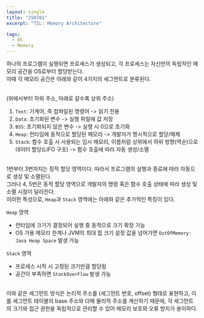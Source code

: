 ```yaml
---
layout: single
title: "250701"
excerpt: "TIL: Memory Architecture"

tags:
  - OS
  - Memory
---
```


하나의 프로그램이 실행되면 프로세스가 생성되고, 각 프로세스는 자신만의 독립적인 메모리 공간을 OS로부터 할당받는다. <br>
이때 각 메모리 공간은 아래와 같이 4가지의 세그먼트로 분류된다. <br><br>

(위에서부터 하위 주소, 아래로 갈수록 상위 주소) <br>

1. `Text`: 기계어, 즉 컴파일된 명령어 -> 읽기 전용
2. `Data`: 초기화된 변수 -> 실행 파일에 값 저장
3. `BSS`: 초기화되지 않은 변수 -> 실행 시 0으로 초기화
4. `Heap`: 런타임에 동적으로 할당된 메모리 -> 개발자가 명시적으로 할당/해제
5. `Stack`: 함수 호출 시 사용되는 임시 메모리, 이름처럼 상위에서 하위 방향(역순)으로 데이터 할당(LIFO 구조) -> 함수 호출에 따라 자동 생성/소멸 <br><br>

1번부터 3번까지는 정적 할당 영역이다. 따라서 프로그램의 실행과 종료에 따라 자동으로 생성 및 소멸된다. <br>
그러나 4, 5번은 동적 할당 영역으로 개발자의 명령 혹은 함수 호출 상태에 따라 생성 및 소멸 시점이 달라진다. <br>
이러한 특성으로, `Heap`과 `Stack` 영역에는 아래와 같은 추가적인 특징이 있다. <br>

`Heap` 영역 <br>
- 런타임에 크기가 결정되어 실행 중 동적으로 크기 확장 가능
- OS 가용 메모리 한계나 JVM의 최대 힙 크기 설정 값을 넘어가면 `OutOfMemory: Java Heap Space` 발생 가능 <br>

`Stack` 영역 <br>
- 프로세스 시작 시 고정된 크기만큼 할당됨
- 공간이 부족하면 `StackOverFlow` 발생 가능 <br><br>

이와 같은 세그먼트 방식은 논리적 주소를 (세그먼트 번호, offset) 형태로 표현하고, 이를 세그먼트 테이블의 base 주소와 더해 물리적 주소를 계산하기 때문에, 각 세그먼트의 크기와 접근 권한을 독립적으로 관리할 수 있어 메모리 보호와 오류 방지가 용이하다.
